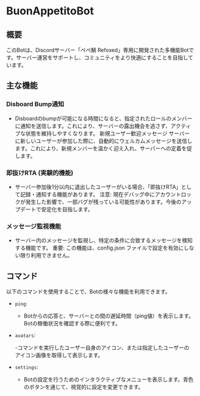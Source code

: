 # BuonAppetitoBot
## 概要
このBotは、Discordサーバー「ぺぺ鯖 Refoxed」専用に開発された多機能Botです。サーバー運営をサポートし、コミュニティをより快適にすることを目指しています。

## 主な機能
### Disboard Bump通知
- Disboardのbumpが可能になる時間になると、指定されたロールのメンバーに通知を送信します。これにより、サーバーの露出機会を逃さず、アクティブな状態を維持しやすくなります。
新規ユーザー歓迎メッセージ
サーバーに新しいユーザーが参加した際に、自動的にウェルカムメッセージを送信します。これにより、新規メンバーを温かく迎え入れ、サーバーへの定着を促します。
### 即抜けRTA (実験的機能)
- サーバー参加後1分以内に退出したユーザーがいる場合、「即抜けRTA」として記録・通知する機能があります。
注意: 現在デバッグ中にアカウントロックが発生した影響で、一部バグが残っている可能性があります。今後のアップデートで安定化を目指します。
### メッセージ監視機能
- サーバー内のメッセージを監視し、特定の条件に合致するメッセージを検知する機能です。
重要: この機能は、config.json ファイルで設定を有効にしない限り利用できません。
## コマンド
以下のコマンドを使用することで、Botの様々な機能を利用できます。

- `ping`:

  - Botからの応答と、サーバーとの間の遅延時間（ping値）を表示します。Botの稼働状況を確認する際に便利です。
- `avatars`:

  -コマンドを実行したユーザー自身のアイコン、または指定したユーザーのアイコン画像を取得して表示します。
- `settings`:

  - Botの設定を行うためのインタラクティブなメニューを表示します。青色のボタンを通じて、視覚的に設定を変更できます。
